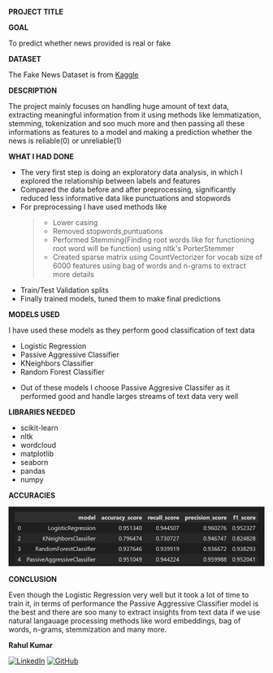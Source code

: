 **PROJECT TITLE**

**GOAL**

To predict whether news provided is real or fake

**DATASET**

The Fake News Dataset is from [Kaggle](https://www.kaggle.com/c/fake-news/data)

**DESCRIPTION**

The project mainly focuses on handling huge amount of text data, extracting meaningful information from it using methods like lemmatization, stemming, tokenization and soo much more and then passing all these informations as features to a model and making a prediction whether the news is reliable(0) or unreliable(1)

**WHAT I HAD DONE**

 - The very first step is doing an exploratory data analysis, in which I explored the relationship between labels and features
 - Compared the data before and after preprocessing, significantly reduced less informative data like punctuations and stopwords
 - For preprocessing I have used methods like
    >- Lower casing
    >- Removed stopwords,puntuations
    >- Performed Stemming(Finding root words like for functioning root word will be function) using nltk's PorterStemmer
    >- Created sparse matrix using CountVectorizer for vocab size of 6000 features using bag of words and n-grams to extract more details
- Train/Test Validation splits
- Finally trained models, tuned them to make final predictions

**MODELS USED**

I have used these models as they perform good classification of text data
* Logistic Regression
* Passive Aggressive Classifier 
* KNeighbors Classifier
* Random Forest Classifier
- Out of these models I choose Passive Aggresive Classifer as it performed good and handle larges streams of text data very well

**LIBRARIES NEEDED**

* scikit-learn
* nltk
* wordcloud
* matplotlib
* seaborn
* pandas
* numpy

**ACCURACIES**

![Performances](../Images/performance.png )


**CONCLUSION**

Even though the Logistic Regression very well but it took a lot of time to train it, in terms of performance the Passive Aggressive Classifier model is the best and there are soo many to extract insights from text data if we use natural langauage processing methods like word embeddings, bag of words, n-grams, stemmization and many more. 

**Rahul Kumar**

[![LinkedIn](https://img.shields.io/badge/linkedin-%230077B5.svg?style=for-the-badge&logo=linkedin&logoColor=white)](https://www.linkedin.com/in/rahul-netizen/) [![GitHub](https://img.shields.io/badge/github-%23121011.svg?style=for-the-badge&logo=github&logoColor=white)](https://github.com/rahul-netizen/)

